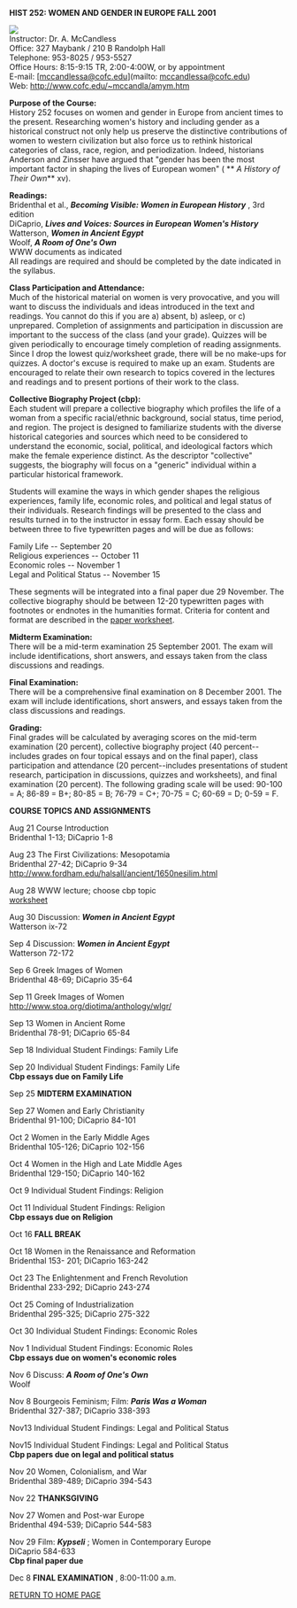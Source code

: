 **HIST 252: WOMEN AND GENDER IN EUROPE     FALL 2001**

![](sieveportrait.jpg)  
Instructor:  Dr. A. McCandless  
Office:   327 Maybank / 210 B Randolph Hall  
Telephone:  953-8025 / 953-5527  
Office Hours: 8:15-9:15 TR, 2:00-4:00W, or by appointment  
E-mail: [mccandlessa@cofc.edu](mailto: mccandlessa@cofc.edu)  
Web: <http://www.cofc.edu/~mccandla/amym.htm>  


**Purpose of the Course:**  
History 252 focuses on women and gender in Europe from ancient times to the
present.  Researching women's history and including gender as a historical
construct not only help us preserve the distinctive contributions of women to
western civilization but also force us to rethink historical categories of
class, race, region, and periodization.  Indeed, historians Anderson and
Zinsser have argued that "gender has been the most important factor in shaping
the lives of European women" ( ** _A History of Their Own_** xv).

**Readings:**  
Bridenthal et al., **_Becoming Visible: Women in European History_** , 3rd
edition  
DiCaprio, **_Lives and Voices: Sources in European Women's History_**  
Watterson, **_Women in Ancient Egypt_**  
Woolf, **_A Room of One's Own_**  
WWW documents as indicated  
All readings are required and should be completed by the date indicated in the
syllabus.

**Class Participation and Attendance:**  
Much of the historical material on women is very provocative, and you will
want to discuss the individuals and ideas introduced in the text and readings.
You cannot do this if you are a) absent, b) asleep, or c) unprepared.
Completion of assignments and participation in discussion are important to the
success of the class (and your grade).  Quizzes will be given periodically to
encourage timely completion of reading assignments.  Since I drop the lowest
quiz/worksheet grade, there will be no make-ups for quizzes.  A doctor's
excuse is required to make up an exam. Students are encouraged to relate their
own research to topics covered in the lectures and readings and to present
portions of their work to the class.

**Collective Biography Project (cbp):**  
Each student will prepare a collective biography which profiles the life of a
woman from a specific racial/ethnic background, social status, time period,
and region.  The project is designed to familiarize students with the diverse
historical categories and sources which need to be considered to understand
the economic, social, political, and ideological factors which make the female
experience distinct.  As the descriptor "collective" suggests, the biography
will focus on a "generic" individual within a particular historical framework.

Students will examine the ways in which gender shapes the religious
experiences, family life, economic roles, and political and legal status of
their individuals.  Research findings will be presented to the class and
results turned in to the instructor in essay form.  Each essay should be
between three to five typewritten pages and will be due as follows:

 Family Life -- September 20  
 Religious experiences -- October 11  
 Economic roles -- November 1  
 Legal and Political Status -- November 15

These segments will be integrated into a final paper due 29 November.  The
collective biography should be between 12-20 typewritten pages with footnotes
or endnotes in the humanities format.  Criteria for content and format are
described in the [paper worksheet](252cbp.htm).

**Midterm Examination:**  
There will be a mid-term examination 25 September 2001.  The exam will include
identifications, short answers, and essays taken from the class discussions
and readings.

**Final Examination:**  
There will be a comprehensive final examination on 8 December 2001.  The exam
will include identifications, short answers, and essays taken from the class
discussions and readings.

**Grading:**  
Final grades will be calculated by averaging scores on the mid-term
examination (20 percent), collective biography project (40 percent--includes
grades on four topical essays and on the final paper), class participation and
attendance (20 percent--includes presentations of student research,
participation in discussions, quizzes and worksheets), and final examination
(20 percent). The following grading scale will be used:  90-100 = A; 86-89 =
B+; 80-85 = B; 76-79 = C+; 70-75 = C; 60-69 = D; 0-59 = F.

**COURSE TOPICS AND ASSIGNMENTS**

Aug 21    Course Introduction  
Bridenthal 1-13; DiCaprio 1-8

Aug 23    The First Civilizations: Mesopotamia  
Bridenthal 27-42; DiCaprio 9-34  
<http://www.fordham.edu/halsall/ancient/1650nesilim.html>

Aug 28    WWW lecture; choose cbp topic  
[worksheet](252paper.htm)

Aug 30    Discussion: **_Women in   Ancient Egypt_**  
Watterson ix-72

Sep 4    Discussion: **_Women in   Ancient Egypt_**  
Watterson 72-172

Sep 6    Greek Images of Women  
Bridenthal 48-69;  DiCaprio 35-64

Sep 11    Greek Images of Women  
<http://www.stoa.org/diotima/anthology/wlgr/>

Sep 13    Women in Ancient Rome  
Bridenthal 78-91; DiCaprio 65-84

Sep 18    Individual Student Findings: Family Life

Sep 20   Individual Student Findings: Family Life  
**Cbp essays due on Family Life**

Sep 25    **MIDTERM EXAMINATION**

Sep 27    Women and Early Christianity  
Bridenthal 91-100;  DiCaprio 84-101

Oct 2    Women in the Early Middle Ages  
Bridenthal 105-126; DiCaprio 102-156

Oct 4    Women in the High and Late Middle Ages  
Bridenthal 129-150; DiCaprio 140-162

Oct  9    Individual Student Findings: Religion

Oct 11    Individual Student Findings: Religion  
**Cbp essays due on Religion**

Oct 16    **FALL BREAK**

Oct 18    Women in the Renaissance and Reformation  
Bridenthal 153- 201; DiCaprio 163-242

Oct 23   The Enlightenment and French Revolution  
Bridenthal 233-292; DiCaprio 243-274

Oct 25   Coming of Industrialization  
Bridenthal 295-325; DiCaprio 275-322

Oct 30    Individual Student Findings: Economic Roles

Nov 1    Individual Student Findings: Economic Roles  
**Cbp essays due on   women's economic roles**

Nov 6    Discuss:  **_A Room of One's Own_**  
Woolf

Nov 8    Bourgeois Feminism; Film: **_Paris Was a Woman_**  
Bridenthal  327-387; DiCaprio 338-393

Nov13    Individual Student Findings:  Legal and Political Status

Nov15    Individual Student Findings:  Legal and Political Status  
**Cbp   papers due on legal and political status**

Nov 20      Women, Colonialism, and War  
Bridenthal 389-489; DiCaprio 394-543

Nov 22    **THANKSGIVING**

Nov 27    Women and Post-war Europe  
Bridenthal 494-539; DiCaprio 544-583

Nov 29    Film: **_Kypseli_** ; Women in Contemporary Europe  
DiCaprio 584-633  
**Cbp final paper due**

Dec 8                **FINAL EXAMINATION** , 8:00-11:00 a.m.

[RETURN TO HOME PAGE](http://www.cofc.edu/~mccandla/amym.htm)

